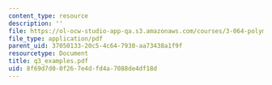 ```yaml
---
content_type: resource
description: ''
file: https://ol-ocw-studio-app-qa.s3.amazonaws.com/courses/3-064-polymer-engineering-fall-2003/8f69d7d00f267e4dfd4a7088de4df18d_q3_examples.pdf
file_type: application/pdf
parent_uid: 37050133-20c5-4c64-7930-aa73438a1f9f
resourcetype: Document
title: q3_examples.pdf
uid: 8f69d7d0-0f26-7e4d-fd4a-7088de4df18d
---
```

